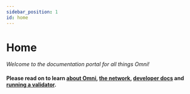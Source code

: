 ```yaml
---
sidebar_position: 1
id: home
---
```


# Home

_Welcome to the documentation portal for all things Omni!_

#### Please read on to learn [about Omni](./learn/introduction.md), [the network](./use/overview.md), [developer docs](./develop/contracts.md) and [running a validator](./operate/run.md).

